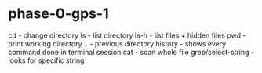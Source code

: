 phase-0-gps-1
=============
cd - change directory
ls - list directory
ls-h - list files + hidden files
pwd - print working directory
.. - previous directory
history - shows every command done in terminal session
cat - scan whole file
grep/select-string - looks for specific string